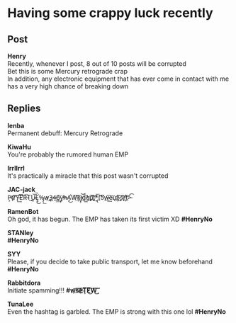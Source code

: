 # Having some crappy luck recently
## Post
**Henry**<br>
Recently, whenever I post, 8 out of 10 posts will be corrupted<br>
Bet this is some Mercury retrograde crap<br>
In addition, any electronic equipment that has ever come in contact with me has a very high chance of breaking down
## Replies
**lenba**<br>
Permanent debuff: Mercury Retrograde

**KiwaHu**<br>
You're probably the rumored human EMP

**lrrllrrl**<br>
It's practically a miracle that this post wasn't corrupted

**JAC-jack**<br>
P̵̧t̴̨r̷͞͠Y̶̢̛͘͢E̛͞͠R̶͞T̨͘͜U̴̵̧͝͞Ę̢͘͜%̴̡̢͟w̷̧̨͢3̶̡4̵͢͟6́͢҉y̢̕͘h̷̶A̡̛͜͏W̸͢͠k̴j̵̧͝҉ǵ̕͞͡g̨̨̀͟u҉̨͡͞i҉͏͘͢\*̡̢́͞(͡5̧̛͞w̶̶͟͢͡e͞͏̴u͢҉͏5̸̨͜͠s͏͡r̢҉̵̢̛t͝>̵́͡

**RamenBot**<br>
Oh god, it has begun. The EMP has taken its first victim XD **\#HenryNo**

**STANley**<br>
**\#HenryNo**

**SYY**<br>
Please, if you decide to take public transport, let me know beforehand<br>
**\#HenryNo**

**Rabbitdora**<br>
Initiate spamming!!! **\#w҉͡s͏͡͠e҉͠҉̷Ţ̕͞E̸͜͠͞W̧͘͜͠͠**

**TunaLee**<br>
Even the hashtag is garbled. The EMP is strong with this one lol **\#HenryNo**

